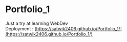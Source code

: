 # Portfolio_1
Just a try at learning WebDev
</br>
Deployment : [https://satwik2406.github.io/Portfolio_1/](https://satwik2406.github.io/Portfolio_1/)
